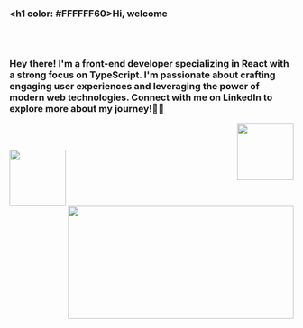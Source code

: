 ### <h1 color: #FFFFFF60>Hi, welcome</h1>

##
<div> 
    <br>
    <h3> Hey there! I'm a front-end developer specializing in React with a strong focus on TypeScript. I'm passionate about crafting engaging user experiences and leveraging the power of modern web technologies. Connect with me on LinkedIn to explore more about my journey!👨‍💻</h3>
    <img align="right" heigth="100px" width="100px" src="https://cdn.jsdelivr.net/gh/devicons/devicon/icons/react/react-original.svg" />
    <br>
</div>

##

##
  <img heigth="100px" width="100px" left:0 src="https://cdn.jsdelivr.net/gh/devicons/devicon/icons/linkedin/linkedin-original-wordmark.svg" />
<div align="center">
  <img align="right" width="400px" height="200px" src="https://media.giphy.com/media/bGgsc5mWoryfgKBx1u/giphy.gif">
</div>

##
